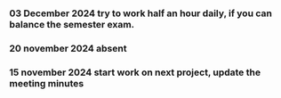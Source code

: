 ### 03 December 2024 try to work half an hour daily, if you can balance the semester exam.
### 20 november 2024 absent
### 15 november 2024 start work on next project, update the meeting minutes
